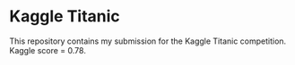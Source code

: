 # Kaggle Titanic
This repository contains my submission for the Kaggle Titanic competition. Kaggle score = 0.78.
